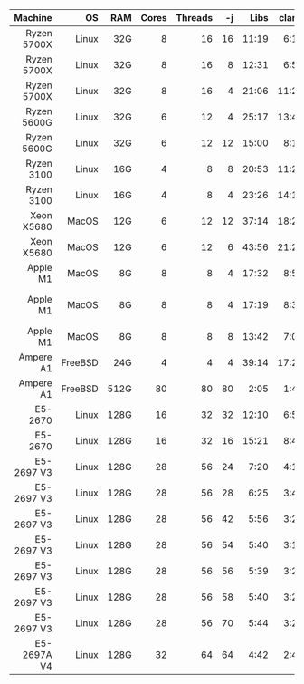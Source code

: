 Machine   | OS    | RAM | Cores | Threads | -j | Libs | clang | flang | Notes
---------:|------:|----:|------:|--------:|---:|-----:|------:|------:|------ 
Ryzen 5700X | Linux | 32G |   8 |      16 | 16 | 11:19| 6:13  |  fail |
Ryzen 5700X | Linux | 32G |   8 |      16 |  8 | 12:31| 6:58  |  fail |
Ryzen 5700X | Linux | 32G |   8 |      16 |  4 | 21:06| 11:28 | 18:58 |
Ryzen 5600G | Linux | 32G |   6 |      12 |  4 | 25:17| 13:41 | 23:48 |
Ryzen 5600G | Linux | 32G |   6 |      12 | 12 | 15:00|  8:10 | 14:44 | 
Ryzen 3100  | Linux | 16G |   4 |       8 |  8 | 20:53|11:24  | fail  | Ran out of RAM
Ryzen 3100  | Linux | 16G |   4 |       8 |  4 | 23:26| 14:12 | 23:27 | 
Xeon X5680  | MacOS | 12G |   6 |      12 | 12 | 37:14| 18:22 | fail  | Ran out of RAM
Xeon X5680  | MacOS | 12G |   6 |      12 |  6 |43:56 |21:28  |39:28  |
Apple M1    | MacOS |  8G |   8 |       8 |  4 |17:32 | 8:51  |  25:12| Passive cooling
Apple M1    | MacOS |  8G |   8 |       8 |  4 |17:19 | 8:32  |  22:28| Laptop external cooler
Apple M1    | MacOS |  8G |   8 |       8 |  8 |13:42 | 7:03  |3:01:51| Passive cooling
Ampere A1   |FreeBSD| 24G |   4 |       4 |  4 |39:14 | 17:24 | 34:17 | 
Ampere A1   |FreeBSD|512G |  80 |      80 | 80 | 2:05 |  1:48 |  5:46 | 
E5-2670     | Linux |128G |  16 |      32 | 32 |12:10 |  6:50 | 11:16 | 
E5-2670     | Linux |128G |  16 |      32 | 16 |15:21 |  8:44 | 14:05 | 
E5-2697 V3  | Linux |128G |  28 |      56 | 24 | 7:20 |  4:16 |  7:14 |
E5-2697 V3  | Linux |128G |  28 |      56 | 28 | 6:25 |  3:48 |  6:22 |
E5-2697 V3  | Linux |128G |  28 |      56 | 42 | 5:56 |  3:29 | *6:01*|
E5-2697 V3  | Linux |128G |  28 |      56 | 54 | 5:40 |  3:18 |  6:17 |
E5-2697 V3  | Linux |128G |  28 |      56 | 56 | 5:39 |  3:21 |  6:14 |
E5-2697 V3  | Linux |128G |  28 |      56 | 58 | 5:40 |  3:20 |  6:19 |
E5-2697 V3  | Linux |128G |  28 |      56 | 70 | 5:44 |  3:21 |  6:30 |
E5-2697A V4 | Linux |128G |  32 |      64 | 64 | 4:42 |  2:48 |  5:35 |

